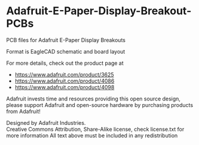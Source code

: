 # Adafruit-E-Paper-Display-Breakout-PCBs
PCB files for Adafruit E-Paper Display Breakouts

Format is EagleCAD schematic and board layout

For more details, check out the product page at

   * https://www.adafruit.com/product/3625
   * https://www.adafruit.com/product/4086
   * https://www.adafruit.com/product/4098

Adafruit invests time and resources providing this open source design, 
please support Adafruit and open-source hardware by purchasing 
products from Adafruit!

Designed by Adafruit Industries.  
Creative Commons Attribution, Share-Alike license, check license.txt for more information
All text above must be included in any redistribution
